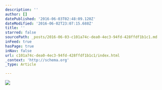 ```yaml
---
description: ''
author: []
datePublished: '2016-06-03T02:48:09.120Z'
dateModified: '2016-06-02T23:07:15.688Z'
title: ''
starred: false
sourcePath: _posts/2016-06-03-c101a74c-dea0-4ec3-94fd-428ffdf1b1c1.md
inFeed: true
hasPage: true
inNav: false
url: c101a74c-dea0-4ec3-94fd-428ffdf1b1c1/index.html
_context: 'http://schema.org'
_type: Article

---
```

![](https://the-grid-user-content.s3-us-west-2.amazonaws.com/db4e2e71-afca-42b6-8e6b-2b431d0e0eb2.jpg)